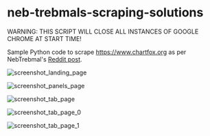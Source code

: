 # neb-trebmals-scraping-solutions

WARNING: THIS SCRIPT WILL CLOSE ALL INSTANCES OF GOOGLE CHROME AT START TIME!

Sample Python code to scrape https://www.chartfox.org as per NebTrebmal's [Reddit post](https://www.reddit.com/r/webscraping/comments/17ywc4r/pdfs_from_free_charting_website/).

![screenshot_landing_page](https://github.com/harmindersinghnijjar/neb-trebmals-scraping-solutions/assets/110620707/34a4509b-9c46-40a0-ab02-84c7110b739b)

![screenshot_panels_page](https://github.com/harmindersinghnijjar/neb-trebmals-scraping-solutions/assets/110620707/3a8ed544-aa98-4a16-aa5f-ef96ab6fd54c)

![screenshot_tab_page](https://github.com/harmindersinghnijjar/neb-trebmals-scraping-solutions/assets/110620707/a8b6360c-514f-4458-a16d-4a779bd8fb88)

![screenshot_tab_page_0](https://github.com/harmindersinghnijjar/neb-trebmals-scraping-solutions/assets/110620707/855d60fe-fd0c-4e14-9a5f-f1eb35844e01)

![screenshot_tab_page_1](https://github.com/harmindersinghnijjar/neb-trebmals-scraping-solutions/assets/110620707/d00f1dfe-a680-4475-8b40-0311007e3a71)
